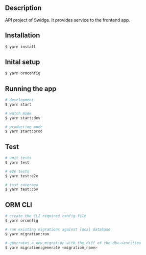 ## Description

API project of Swidge. It provides service to the frontend app.  

## Installation

```bash
$ yarn install
```

## Inital setup

```bash
$ yarn ormconfig 
```

## Running the app

```bash
# development
$ yarn start

# watch mode
$ yarn start:dev

# production mode
$ yarn start:prod
```

## Test

```bash
# unit tests
$ yarn test

# e2e tests
$ yarn test:e2e

# test coverage
$ yarn test:cov
```

## ORM CLI

```bash
# create the CLI required config file
$ yarn orconfig

# run existing migrations against local database
$ yarn migration:run

# generates a new migration with the diff of the db<->entities
$ yarn migration:generate <migration_name>
```

